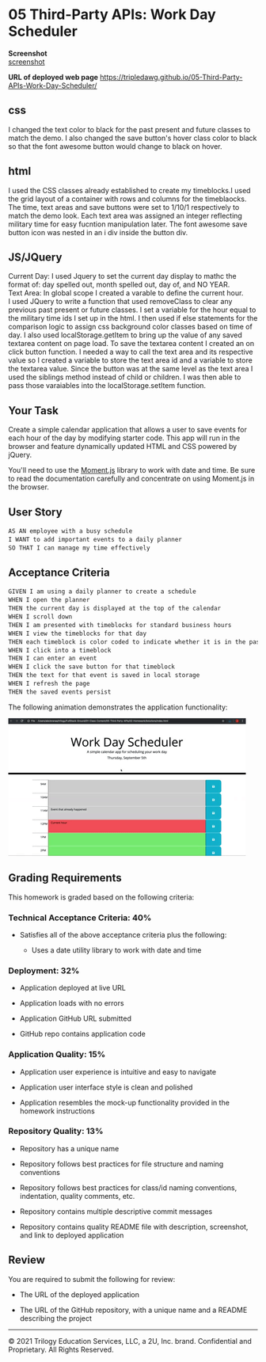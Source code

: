 # 05 Third-Party APIs: Work Day Scheduler

**Screenshot**  
[screenshot](/assets/work-day-planner-screenshot.png)

**URL of deployed web page**
https://tripledawg.github.io/05-Third-Party-APIs-Work-Day-Scheduler/


## css
 I changed the text color to black for the past present and future classes to match the demo.  I also changed the save button's hover class color to black so that the font awesome button would change to black on hover.  

## html
I used the CSS classes already established to create my timeblocks.I used the grid layout of a container with rows and columns for the timeblaocks.  The time, text areas and save buttons were set to 1/10/1 respectively to match the demo look.  Each text area was assigned an integer reflecting military time for easy fucntion manipulation later.  The font awesome save button icon was nested in an i div inside the button div.  

## JS/JQuery
Current Day: 
I used Jquery to set the current day display to mathc the format of: day spelled out, month spelled out, day of, and NO YEAR.  
Text Area: 
In global scope I created a varable to define the current hour.  
I used JQuery to write a function that used removeClass to clear any previous past present or future classes.  I set a variable for the hour equal to the military time ids I set up in the html.  I then used if else statements for the comparison logic to assign css background color classes based on time of day.  I also used localStorage.getItem to bring up the value of any saved textarea content on page load. 
To save the textarea content I created an on click button function.  I needed a way to call the text area and its respective value so I created a variable to store the text area id and a variable to store the textarea value.  Since the button was at the same level as the text area I used the siblings method instead of child or children.  I was then able to pass those varaiables into the localStorage.setItem function.  




## Your Task

Create a simple calendar application that allows a user to save events for each hour of the day by modifying starter code. This app will run in the browser and feature dynamically updated HTML and CSS powered by jQuery.

You'll need to use the [Moment.js](https://momentjs.com/) library to work with date and time. Be sure to read the documentation carefully and concentrate on using Moment.js in the browser.

## User Story

```md
AS AN employee with a busy schedule
I WANT to add important events to a daily planner
SO THAT I can manage my time effectively
```

## Acceptance Criteria

```md
GIVEN I am using a daily planner to create a schedule
WHEN I open the planner
THEN the current day is displayed at the top of the calendar
WHEN I scroll down
THEN I am presented with timeblocks for standard business hours
WHEN I view the timeblocks for that day
THEN each timeblock is color coded to indicate whether it is in the past, present, or future
WHEN I click into a timeblock
THEN I can enter an event
WHEN I click the save button for that timeblock
THEN the text for that event is saved in local storage
WHEN I refresh the page
THEN the saved events persist
```

The following animation demonstrates the application functionality:

![A user clicks on slots on the color-coded calendar and edits the events.](./Assets/05-third-party-apis-homework-demo.gif)


## Grading Requirements

This homework is graded based on the following criteria: 

### Technical Acceptance Criteria: 40%

* Satisfies all of the above acceptance criteria plus the following:

  * Uses a date utility library to work with date and time

### Deployment: 32%

* Application deployed at live URL

* Application loads with no errors

* Application GitHub URL submitted

* GitHub repo contains application code

### Application Quality: 15%

* Application user experience is intuitive and easy to navigate

* Application user interface style is clean and polished

* Application resembles the mock-up functionality provided in the homework instructions

### Repository Quality: 13%

* Repository has a unique name

* Repository follows best practices for file structure and naming conventions

* Repository follows best practices for class/id naming conventions, indentation, quality comments, etc.

* Repository contains multiple descriptive commit messages

* Repository contains quality README file with description, screenshot, and link to deployed application

## Review

You are required to submit the following for review:

* The URL of the deployed application

* The URL of the GitHub repository, with a unique name and a README describing the project

- - -
© 2021 Trilogy Education Services, LLC, a 2U, Inc. brand. Confidential and Proprietary. All Rights Reserved.
